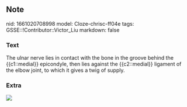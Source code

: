 ## Note
nid: 1661020708998
model: Cloze-chrisc-ff04e
tags: GSSE::!Contributor::Victor_Liu
markdown: false

### Text
The ulnar nerve lies in contact with the bone in the groove behind the {{c1::medial}} epicondyle, then lies against the {{c2::medial}} ligament of the elbow joint, to which it gives a twig of supply.

### Extra
<img src="paste-a545b9148f9936b5939d9b78207da82014da5f50.jpg">
